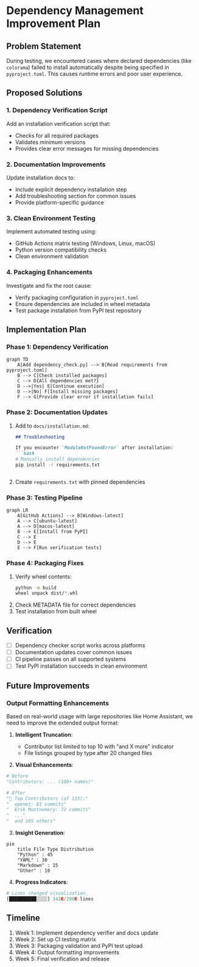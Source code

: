 # Dependency Management Improvement Plan

## Problem Statement
During testing, we encountered cases where declared dependencies (like `colorama`) failed to install automatically despite being specified in `pyproject.toml`. This causes runtime errors and poor user experience.

## Proposed Solutions

### 1. Dependency Verification Script
Add an installation verification script that:
- Checks for all required packages
- Validates minimum versions
- Provides clear error messages for missing dependencies

### 2. Documentation Improvements
Update installation docs to:
- Include explicit dependency installation step
- Add troubleshooting section for common issues
- Provide platform-specific guidance

### 3. Clean Environment Testing
Implement automated testing using:
- GitHub Actions matrix testing (Windows, Linux, macOS)
- Python version compatibility checks
- Clean environment validation

### 4. Packaging Enhancements
Investigate and fix the root cause:
- Verify packaging configuration in `pyproject.toml`
- Ensure dependencies are included in wheel metadata
- Test package installation from PyPI test repository

## Implementation Plan

### Phase 1: Dependency Verification
```mermaid
graph TD
    A[Add dependency_check.py] --> B[Read requirements from pyproject.toml]
    B --> C[Check installed packages]
    C --> D{All dependencies met?}
    D -->|Yes| E[Continue execution]
    D -->|No| F[Install missing packages]
    F --> G[Provide clear error if installation fails]
```

### Phase 2: Documentation Updates
1. Add to `docs/installation.md`:
   ```markdown
   ## Troubleshooting
   
   If you encounter `ModuleNotFoundError` after installation:
   ```bash
   # Manually install dependencies
   pip install -r requirements.txt
   ```
   ```
2. Create `requirements.txt` with pinned dependencies

### Phase 3: Testing Pipeline
```mermaid
graph LR
    A[GitHub Actions] --> B[Windows-latest]
    A --> C[ubuntu-latest]
    A --> D[macos-latest]
    B --> E[Install from PyPI]
    C --> E
    D --> E
    E --> F[Run verification tests]
```

### Phase 4: Packaging Fixes
1. Verify wheel contents:
   ```bash
   python -m build
   wheel unpack dist/*.whl
   ```
2. Check METADATA file for correct dependencies
3. Test installation from built wheel

## Verification
- [ ] Dependency checker script works across platforms
- [ ] Documentation updates cover common issues
- [ ] CI pipeline passes on all supported systems
- [ ] Test PyPI installation succeeds in clean environment

## Future Improvements

### Output Formatting Enhancements
Based on real-world usage with large repositories like Home Assistant, we need to improve the extended output format:

1. **Intelligent Truncation**:
   - Contributor list limited to top 10 with "and X more" indicator
   - File listings grouped by type after 20 changed files

2. **Visual Enhancements**:
```python
# Before
"Contributors: ... (100+ names)"

# After
"👥 Top Contributors (of 115):"
"  epenet: 81 commits"
"  Erik Montnemery: 72 commits"
"  ..."
"  and 105 others"
```

3. **Insight Generation**:
```mermaid
pie
    title File Type Distribution
    "Python" : 45
    "YAML" : 30
    "Markdown" : 15
    "Other" : 10
```

4. **Progress Indicators**:
```python
# Lines changed visualization
[██████████░░░░] 142K/200K lines
```

## Timeline
1. Week 1: Implement dependency verifier and docs update
2. Week 2: Set up CI testing matrix
3. Week 3: Packaging validation and PyPI test upload
4. Week 4: Output formatting improvements
5. Week 5: Final verification and release
